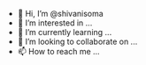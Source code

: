 - 👋 Hi, I’m @shivanisoma
- 👀 I’m interested in ...
- 🌱 I’m currently learning ...
- 💞️ I’m looking to collaborate on ...
- 📫 How to reach me ...

<!---
shivanisoma/shivanisoma is a ✨ special ✨ repository because its `README.md` (this file) appears on your GitHub profile.
You can click the Preview link to take a look at your changes.
--->
